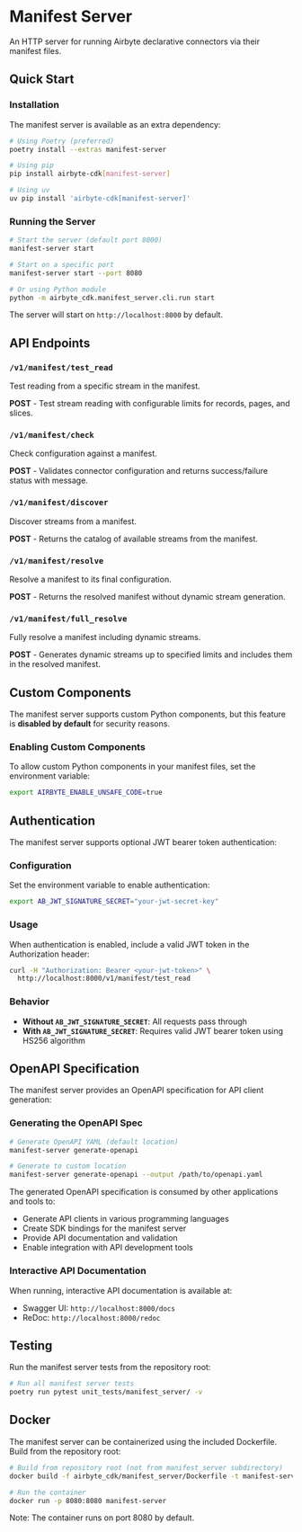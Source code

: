 # Manifest Server

An HTTP server for running Airbyte declarative connectors via their manifest files.

## Quick Start

### Installation

The manifest server is available as an extra dependency:

```bash
# Using Poetry (preferred)
poetry install --extras manifest-server

# Using pip
pip install airbyte-cdk[manifest-server]

# Using uv
uv pip install 'airbyte-cdk[manifest-server]'
```

### Running the Server

```bash
# Start the server (default port 8000)
manifest-server start

# Start on a specific port
manifest-server start --port 8080

# Or using Python module
python -m airbyte_cdk.manifest_server.cli.run start
```

The server will start on `http://localhost:8000` by default.

## API Endpoints

### `/v1/manifest/test_read`
Test reading from a specific stream in the manifest.

**POST** - Test stream reading with configurable limits for records, pages, and slices.

### `/v1/manifest/check`
Check configuration against a manifest.

**POST** - Validates connector configuration and returns success/failure status with message.

### `/v1/manifest/discover`
Discover streams from a manifest.

**POST** - Returns the catalog of available streams from the manifest.

### `/v1/manifest/resolve` 
Resolve a manifest to its final configuration.

**POST** - Returns the resolved manifest without dynamic stream generation.

### `/v1/manifest/full_resolve`
Fully resolve a manifest including dynamic streams.

**POST** - Generates dynamic streams up to specified limits and includes them in the resolved manifest.

## Custom Components

The manifest server supports custom Python components, but this feature is **disabled by default** for security reasons.

### Enabling Custom Components

To allow custom Python components in your manifest files, set the environment variable:
```bash
export AIRBYTE_ENABLE_UNSAFE_CODE=true
```

## Authentication

The manifest server supports optional JWT bearer token authentication:

### Configuration
Set the environment variable to enable authentication:
```bash
export AB_JWT_SIGNATURE_SECRET="your-jwt-secret-key"
```

### Usage
When authentication is enabled, include a valid JWT token in the Authorization header:
```bash
curl -H "Authorization: Bearer <your-jwt-token>" \
  http://localhost:8000/v1/manifest/test_read
```

### Behavior
- **Without `AB_JWT_SIGNATURE_SECRET`**: All requests pass through 
- **With `AB_JWT_SIGNATURE_SECRET`**: Requires valid JWT bearer token using HS256 algorithm

## OpenAPI Specification

The manifest server provides an OpenAPI specification for API client generation:

### Generating the OpenAPI Spec
```bash
# Generate OpenAPI YAML (default location)
manifest-server generate-openapi

# Generate to custom location
manifest-server generate-openapi --output /path/to/openapi.yaml
```

The generated OpenAPI specification is consumed by other applications and tools to:
- Generate API clients in various programming languages
- Create SDK bindings for the manifest server
- Provide API documentation and validation
- Enable integration with API development tools

### Interactive API Documentation

When running, interactive API documentation is available at:
- Swagger UI: `http://localhost:8000/docs`
- ReDoc: `http://localhost:8000/redoc`

## Testing

Run the manifest server tests from the repository root:

```bash
# Run all manifest server tests
poetry run pytest unit_tests/manifest_server/ -v
```

## Docker

The manifest server can be containerized using the included Dockerfile. Build from the repository root:

```bash
# Build from repository root (not from manifest_server subdirectory)
docker build -f airbyte_cdk/manifest_server/Dockerfile -t manifest-server .

# Run the container
docker run -p 8080:8080 manifest-server
```

Note: The container runs on port 8080 by default.